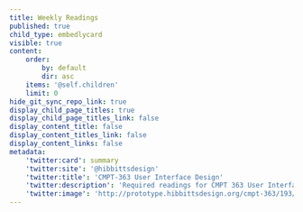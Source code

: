 ```yaml
---
title: Weekly Readings
published: true
child_type: embedlycard
visible: true
content:
    order:
        by: default
        dir: asc
    items: '@self.children'
    limit: 0
hide_git_sync_repo_link: true
display_child_page_titles: true
display_child_page_titles_link: false
display_content_title: false
display_content_titles_link: false
display_content_links: false
metadata:
    'twitter:card': summary
    'twitter:site': '@hibbittsdesign'
    'twitter:title': 'CMPT-363 User Interface Design'
    'twitter:description': 'Required readings for CMPT 363 User Interface Design at Simon Fraser University'
    'twitter:image': 'http://prototype.hibbittsdesign.org/cmpt-363/193/headerimage/8447615314_85ba7d2b70_o.jpg'
---
```


